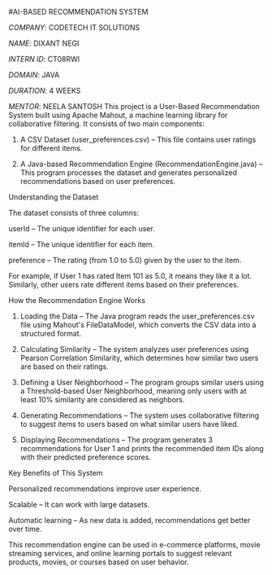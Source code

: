 #AI-BASED RECOMMENDATION SYSTEM

*COMPANY*: CODETECH IT SOLUTIONS

*NAME*: DIXANT NEGI

*INTERN ID*: CT08RWI

*DOMAIN*: JAVA

*DURATION*: 4 WEEKS

*MENTOR*: NEELA SANTOSH
This project is a User-Based Recommendation System built using Apache Mahout, a machine learning library for collaborative filtering. It consists of two main components:

1. A CSV Dataset (user_preferences.csv) – This file contains user ratings for different items.


2. A Java-based Recommendation Engine (RecommendationEngine.java) – This program processes the dataset and generates personalized recommendations based on user preferences.



Understanding the Dataset

The dataset consists of three columns:

userId – The unique identifier for each user.

itemId – The unique identifier for each item.

preference – The rating (from 1.0 to 5.0) given by the user to the item.


For example, if User 1 has rated Item 101 as 5.0, it means they like it a lot. Similarly, other users rate different items based on their preferences.

How the Recommendation Engine Works

1. Loading the Data – The Java program reads the user_preferences.csv file using Mahout's FileDataModel, which converts the CSV data into a structured format.


2. Calculating Similarity – The system analyzes user preferences using Pearson Correlation Similarity, which determines how similar two users are based on their ratings.


3. Defining a User Neighborhood – The program groups similar users using a Threshold-based User Neighborhood, meaning only users with at least 10% similarity are considered as neighbors.


4. Generating Recommendations – The system uses collaborative filtering to suggest items to users based on what similar users have liked.


5. Displaying Recommendations – The program generates 3 recommendations for User 1 and prints the recommended item IDs along with their predicted preference scores.



Key Benefits of This System

Personalized recommendations improve user experience.

Scalable – It can work with large datasets.

Automatic learning – As new data is added, recommendations get better over time.


This recommendation engine can be used in e-commerce platforms, movie streaming services, and online learning portals to suggest relevant products, movies, or courses based on user behavior.

